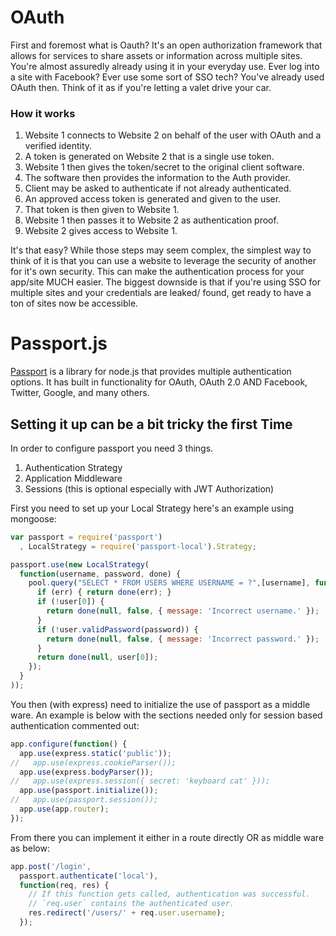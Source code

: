 # OAuth

First and foremost what is Oauth? It's an open authorization framework that allows for services to share assets or information across multiple sites. You're almost assuredly already using it in your everyday use. Ever log into a site with Facebook? Ever use some sort of SSO tech? You've already used OAuth then. Think of it as if you're letting a valet drive your car. 

### How it works
1. Website 1 connects to Website 2 on behalf of the user with OAuth and a verified identity.
2. A token is generated on Website 2 that is a single use token.
3. Website 1 then gives the token/secret to the original client software.
4. The software then provides the information to the Auth provider.
5. Client may be asked to authenticate if not already authenticated.
6. An approved access token is generated and given to the user.
7. That token is then given to Website 1.
8. Website 1 then passes it to Website 2 as authentication proof.
9. Website 2 gives access to Website 1.

It's that easy? While those steps may seem complex, the simplest way to think of it is that you can use a website to leverage the security of another for it's own security. This can make the authentication process for your app/site MUCH easier. The biggest downside is that if you're using SSO for multiple sites and your credentials are leaked/ found, get ready to have a ton of sites now be accessible. 

# Passport.js
[Passport](http://www.passportjs.org/docs/authenticate/) is a library for node.js that provides multiple authentication options. It has built in functionality for OAuth, OAuth 2.0 AND Facebook, Twitter, Google, and many others.

## Setting it up can be a bit tricky the first Time
In order to configure passport you need 3 things.
1. Authentication Strategy
2. Application Middleware
3. Sessions (this is optional especially with JWT Authorization)

First you need to set up your Local Strategy here's an example using mongoose:
``` javascript
var passport = require('passport')
  , LocalStrategy = require('passport-local').Strategy;

passport.use(new LocalStrategy(
  function(username, password, done) {
    pool.query("SELECT * FROM USERS WHERE USERNAME = ?",[username], function (err, user) {
      if (err) { return done(err); }
      if (!user[0]) {
        return done(null, false, { message: 'Incorrect username.' });
      }
      if (!user.validPassword(password)) {
        return done(null, false, { message: 'Incorrect password.' });
      }
      return done(null, user[0]);
    });
  }
));

```
You then (with express) need to initialize the use of passport as a middle ware. An example is below with the sections needed only for session based authentication commented out:
``` javascript
app.configure(function() {
  app.use(express.static('public'));
//   app.use(express.cookieParser());
  app.use(express.bodyParser());
//   app.use(express.session({ secret: 'keyboard cat' }));
  app.use(passport.initialize());
//   app.use(passport.session());
  app.use(app.router);
});

```
From there you can implement it either in a route directly OR as middle ware as below:
``` javascript
app.post('/login',
  passport.authenticate('local'),
  function(req, res) {
    // If this function gets called, authentication was successful.
    // `req.user` contains the authenticated user.
    res.redirect('/users/' + req.user.username);
  });

  ```